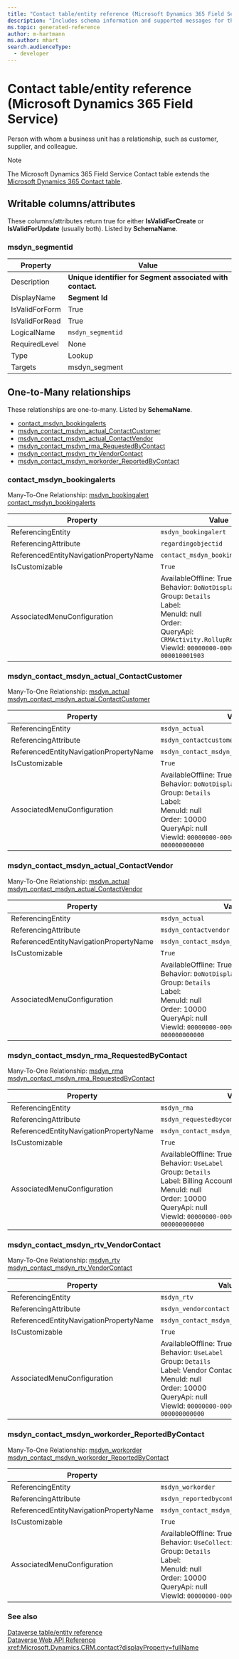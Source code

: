 ```yaml
---
title: "Contact table/entity reference (Microsoft Dynamics 365 Field Service)"
description: "Includes schema information and supported messages for the Contact table/entity with Microsoft Dynamics 365 Field Service."
ms.topic: generated-reference
author: m-hartmann
ms.author: mhart
search.audienceType: 
  - developer
---
```


# Contact table/entity reference (Microsoft Dynamics 365 Field Service)

Person with whom a business unit has a relationship, such as customer, supplier, and colleague.

> [!NOTE]
> The Microsoft Dynamics 365 Field Service Contact table extends the [Microsoft Dynamics 365 Contact table](/dynamics365/developer/reference/entities/contact).



## Writable columns/attributes

These columns/attributes return true for either **IsValidForCreate** or **IsValidForUpdate** (usually both). Listed by **SchemaName**.

### <a name="BKMK_msdyn_segmentid"></a> msdyn_segmentid

|Property|Value|
|---|---|
|Description|**Unique identifier for Segment associated with contact.**|
|DisplayName|**Segment Id**|
|IsValidForForm|True|
|IsValidForRead|True|
|LogicalName|`msdyn_segmentid`|
|RequiredLevel|None|
|Type|Lookup|
|Targets|msdyn_segment|


## One-to-Many relationships

These relationships are one-to-many. Listed by **SchemaName**.

- [contact_msdyn_bookingalerts](#BKMK_contact_msdyn_bookingalerts)
- [msdyn_contact_msdyn_actual_ContactCustomer](#BKMK_msdyn_contact_msdyn_actual_ContactCustomer)
- [msdyn_contact_msdyn_actual_ContactVendor](#BKMK_msdyn_contact_msdyn_actual_ContactVendor)
- [msdyn_contact_msdyn_rma_RequestedByContact](#BKMK_msdyn_contact_msdyn_rma_RequestedByContact)
- [msdyn_contact_msdyn_rtv_VendorContact](#BKMK_msdyn_contact_msdyn_rtv_VendorContact)
- [msdyn_contact_msdyn_workorder_ReportedByContact](#BKMK_msdyn_contact_msdyn_workorder_ReportedByContact)

### <a name="BKMK_contact_msdyn_bookingalerts"></a> contact_msdyn_bookingalerts

Many-To-One Relationship: [msdyn_bookingalert contact_msdyn_bookingalerts](msdyn_bookingalert.md#BKMK_contact_msdyn_bookingalerts)

|Property|Value|
|---|---|
|ReferencingEntity|`msdyn_bookingalert`|
|ReferencingAttribute|`regardingobjectid`|
|ReferencedEntityNavigationPropertyName|`contact_msdyn_bookingalerts`|
|IsCustomizable|`True`|
|AssociatedMenuConfiguration|AvailableOffline: True<br />Behavior: `DoNotDisplay`<br />Group: `Details`<br />Label: <br />MenuId: null<br />Order: <br />QueryApi: `CRMActivity.RollupRelatedByParty`<br />ViewId: `00000000-0000-0000-00aa-000010001903`|

### <a name="BKMK_msdyn_contact_msdyn_actual_ContactCustomer"></a> msdyn_contact_msdyn_actual_ContactCustomer

Many-To-One Relationship: [msdyn_actual msdyn_contact_msdyn_actual_ContactCustomer](msdyn_actual.md#BKMK_msdyn_contact_msdyn_actual_ContactCustomer)

|Property|Value|
|---|---|
|ReferencingEntity|`msdyn_actual`|
|ReferencingAttribute|`msdyn_contactcustomer`|
|ReferencedEntityNavigationPropertyName|`msdyn_contact_msdyn_actual_ContactCustomer`|
|IsCustomizable|`True`|
|AssociatedMenuConfiguration|AvailableOffline: True<br />Behavior: `DoNotDisplay`<br />Group: `Details`<br />Label: <br />MenuId: null<br />Order: 10000<br />QueryApi: null<br />ViewId: `00000000-0000-0000-0000-000000000000`|

### <a name="BKMK_msdyn_contact_msdyn_actual_ContactVendor"></a> msdyn_contact_msdyn_actual_ContactVendor

Many-To-One Relationship: [msdyn_actual msdyn_contact_msdyn_actual_ContactVendor](msdyn_actual.md#BKMK_msdyn_contact_msdyn_actual_ContactVendor)

|Property|Value|
|---|---|
|ReferencingEntity|`msdyn_actual`|
|ReferencingAttribute|`msdyn_contactvendor`|
|ReferencedEntityNavigationPropertyName|`msdyn_contact_msdyn_actual_ContactVendor`|
|IsCustomizable|`True`|
|AssociatedMenuConfiguration|AvailableOffline: True<br />Behavior: `DoNotDisplay`<br />Group: `Details`<br />Label: <br />MenuId: null<br />Order: 10000<br />QueryApi: null<br />ViewId: `00000000-0000-0000-0000-000000000000`|

### <a name="BKMK_msdyn_contact_msdyn_rma_RequestedByContact"></a> msdyn_contact_msdyn_rma_RequestedByContact

Many-To-One Relationship: [msdyn_rma msdyn_contact_msdyn_rma_RequestedByContact](msdyn_rma.md#BKMK_msdyn_contact_msdyn_rma_RequestedByContact)

|Property|Value|
|---|---|
|ReferencingEntity|`msdyn_rma`|
|ReferencingAttribute|`msdyn_requestedbycontact`|
|ReferencedEntityNavigationPropertyName|`msdyn_contact_msdyn_rma_RequestedByContact`|
|IsCustomizable|`True`|
|AssociatedMenuConfiguration|AvailableOffline: True<br />Behavior: `UseLabel`<br />Group: `Details`<br />Label: Billing Account<br />MenuId: null<br />Order: 10000<br />QueryApi: null<br />ViewId: `00000000-0000-0000-0000-000000000000`|

### <a name="BKMK_msdyn_contact_msdyn_rtv_VendorContact"></a> msdyn_contact_msdyn_rtv_VendorContact

Many-To-One Relationship: [msdyn_rtv msdyn_contact_msdyn_rtv_VendorContact](msdyn_rtv.md#BKMK_msdyn_contact_msdyn_rtv_VendorContact)

|Property|Value|
|---|---|
|ReferencingEntity|`msdyn_rtv`|
|ReferencingAttribute|`msdyn_vendorcontact`|
|ReferencedEntityNavigationPropertyName|`msdyn_contact_msdyn_rtv_VendorContact`|
|IsCustomizable|`True`|
|AssociatedMenuConfiguration|AvailableOffline: True<br />Behavior: `UseLabel`<br />Group: `Details`<br />Label: Vendor Contact<br />MenuId: null<br />Order: 10000<br />QueryApi: null<br />ViewId: `00000000-0000-0000-0000-000000000000`|

### <a name="BKMK_msdyn_contact_msdyn_workorder_ReportedByContact"></a> msdyn_contact_msdyn_workorder_ReportedByContact

Many-To-One Relationship: [msdyn_workorder msdyn_contact_msdyn_workorder_ReportedByContact](msdyn_workorder.md#BKMK_msdyn_contact_msdyn_workorder_ReportedByContact)

|Property|Value|
|---|---|
|ReferencingEntity|`msdyn_workorder`|
|ReferencingAttribute|`msdyn_reportedbycontact`|
|ReferencedEntityNavigationPropertyName|`msdyn_contact_msdyn_workorder_ReportedByContact`|
|IsCustomizable|`True`|
|AssociatedMenuConfiguration|AvailableOffline: True<br />Behavior: `UseCollectionName`<br />Group: `Details`<br />Label: <br />MenuId: null<br />Order: 10000<br />QueryApi: null<br />ViewId: `00000000-0000-0000-0000-000000000000`|



### See also

[Dataverse table/entity reference](/power-apps/developer/data-platform/reference/about-entity-reference)  
[Dataverse Web API Reference](/power-apps/developer/data-platform/webapi/reference/about)   
<xref:Microsoft.Dynamics.CRM.contact?displayProperty=fullName>
